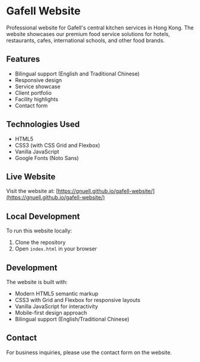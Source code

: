 # Gafell Website

Professional website for Gafell's central kitchen services in Hong Kong. The website showcases our premium food service solutions for hotels, restaurants, cafes, international schools, and other food brands.

## Features

- Bilingual support (English and Traditional Chinese)
- Responsive design
- Service showcase
- Client portfolio
- Facility highlights
- Contact form

## Technologies Used

- HTML5
- CSS3 (with CSS Grid and Flexbox)
- Vanilla JavaScript
- Google Fonts (Noto Sans)

## Live Website

Visit the website at: [https://gnuell.github.io/gafell-website/](https://gnuell.github.io/gafell-website/)

## Local Development

To run this website locally:

1. Clone the repository
2. Open `index.html` in your browser

## Development

The website is built with:
- Modern HTML5 semantic markup
- CSS3 with Grid and Flexbox for responsive layouts
- Vanilla JavaScript for interactivity
- Mobile-first design approach
- Bilingual support (English/Traditional Chinese)

## Contact

For business inquiries, please use the contact form on the website.
